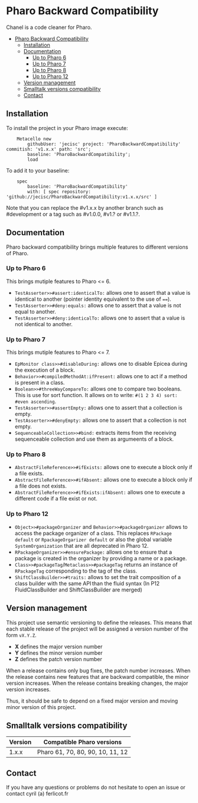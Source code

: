 # Pharo Backward Compatibility

Chanel is a code cleaner for Pharo. 

- [Pharo Backward Compatibility](#pharo-backward-compatibility)
	- [Installation](#installation)
	- [Documentation](#documentation)
		- [Up to Pharo 6](#up-to-pharo-6)
		- [Up to Pharo 7](#up-to-pharo-7)
		- [Up to Pharo 8](#up-to-pharo-8)
		- [Up to Pharo 12](#up-to-pharo-12)
	- [Version management](#version-management)
	- [Smalltalk versions compatibility](#smalltalk-versions-compatibility)
	- [Contact](#contact)

## Installation

To install the project in your Pharo image execute:

```Smalltalk
    Metacello new
    	githubUser: 'jecisc' project: 'PharoBackwardCompatibility' commitish: 'v1.x.x' path: 'src';
    	baseline: 'PharoBackwardCompatibility';
    	load
```

To add it to your baseline:

```Smalltalk
    spec
    	baseline: 'PharoBackwardCompatibility'
    	with: [ spec repository: 'github://jecisc/PharoBackwardCompatibility:v1.x.x/src' ]
```

Note that you can replace the #v1.x.x by another branch such as #development or a tag such as #v1.0.0, #v1.? or #v1.1.?.

## Documentation

Pharo backward compatibility brings multiple features to different versions of Pharo.

### Up to Pharo 6

This brings mutiple features to Pharo <= 6.

- `TestAsserter>>#assert:identicalTo:`  allows one to assert that a value is identical to another (pointer identity equivalent to the use of `==`).
- `TestAsserter>>#deny:equals:` allows one to assert that a value is not equal to another.
- `TestAsserter>>#deny:identicalTo:`  allows one to assert that a value is not identical to another.

### Up to Pharo 7

This brings mutiple features to Pharo <= 7.

- `EpMonitor class>>#disableDuring:` allows one to disable Epicea during the execution of a block.
- `Behavior>>#compiledMethodAt:ifPresent:` allows one to act if a method is present in a class.
- `Boolean>>#threeWayCompareTo:` allows one to compare two booleans. This is use for sort function. It allows on to write: `#(1 2 3 4) sort: #even ascending`.
- `TestAsserter>>#assertEmpty:` allows one to assert that a collection is empty.
- `TestAsserter>>#denyEmpty:` allows one to assert that a collection is not empty.
- `SequenceableCollection>>#bind:` extracts items from the receiving sequenceable collection and use them as argumeents of a block.

### Up to Pharo 8

- `AbstractFileReference>>#ifExists:` allows one to execute a block only if a file exists.
- `AbstractFileReference>>#ifAbsent:` allows one to execute a block only if a file does not exists.
- `AbstractFileReference>>#ifExists:ifAbsent:` allows one to execute a different code if a file exist or not.

### Up to Pharo 12

- `Object>>#packageOrganizer` and `Behavior>>#packageOrganizer` allows to access the package organizer of a class. This replaces `RPackage default` or `RpackageOrgarizer default` or also the global variable `SystemOrganization` that are all deprecated in Pharo 12.
- `RPackageOrganizer>>#ensurePackage:` allows one to ensure that a package is created in the organizer by providing a name or a package.
- `Class>>#packageTag`/`Metaclass>>#packageTag` returns an instance of `RPackageTag` corresponding to the tag of the class.
- `ShiftClassBuilder>>#traits:` allows to set the trait composition of a class builder with the same API than the fluid syntax (In P12 FluidClassBuilder and ShiftClassBuilder are merged)

## Version management 

This project use semantic versioning to define the releases. This means that each stable release of the project will be assigned a version number of the form `vX.Y.Z`. 

- **X** defines the major version number
- **Y** defines the minor version number 
- **Z** defines the patch version number

When a release contains only bug fixes, the patch number increases. When the release contains new features that are backward compatible, the minor version increases. When the release contains breaking changes, the major version increases. 

Thus, it should be safe to depend on a fixed major version and moving minor version of this project.

## Smalltalk versions compatibility

| Version 	| Compatible Pharo versions 		|
|-------------	|---------------------------	|
| 1.x.x       	| Pharo 61, 70, 80, 90, 10, 11, 12				|

## Contact

If you have any questions or problems do not hesitate to open an issue or contact cyril (a) ferlicot.fr
